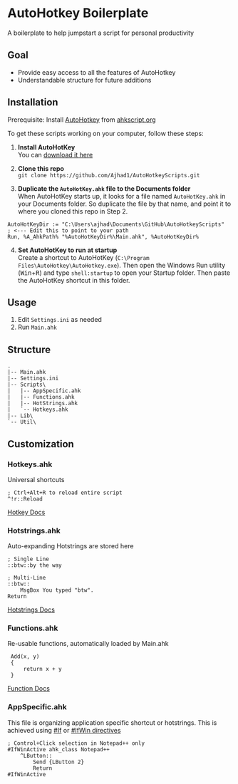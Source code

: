 # AutoHotkey Boilerplate

A boilerplate to help jumpstart a script for personal productivity

## Goal

- Provide easy access to all the features of AutoHotkey
- Understandable structure for future additions

## Installation

Prerequisite: Install [AutoHotkey](http://ahkscript.org/) from [ahkscript.org](http://ahkscript.org/)

To get these scripts working on your computer, follow these steps:

1. __Install AutoHotKey__<br>
You can [download it here](https://www.autohotkey.com/download/)

2. __Clone this repo__<br>
`git clone https://github.com/Ajhad1/AutoHotkeyScripts.git`

3. __Duplicate the `AutoHotKey.ahk` file to the Documents folder__<br>
When AutoHotKey starts up, it looks for a file named `AutoHotKey.ahk` in your Documents folder.  So duplicate the file by that name, and point it to where you cloned this repo in Step 2.

```AutoHotKey
AutoHotKeyDir := "C:\Users\ajhad\Documents\GitHub\AutoHotkeyScripts"         ; <--- Edit this to point to your path
Run, %A_AhkPath% "%AutoHotKeyDir%\Main.ahk", %AutoHotKeyDir%
```

4. __Set AutoHotKey to run at startup__<br>
Create a shortcut to AutoHotKey (`C:\Program Files\AutoHotkey\AutoHotkey.exe`).  Then open the Windows Run utility (<kbd>Win</kbd>+<kbd>R</kbd>) and type `shell:startup` to open your Startup folder.  Then paste the AutoHotKey shortcut in this folder.

## Usage

1. Edit `Settings.ini` as needed
2. Run `Main.ahk`

## Structure

    .
    |-- Main.ahk
    |-- Settings.ini
    |-- Scripts\
    |   |-- AppSpecific.ahk
    |   |-- Functions.ahk
    |   |-- HotStrings.ahk
    |   `-- Hotkeys.ahk
    |-- Lib\
    `-- Util\

## Customization

### Hotkeys.ahk

Universal shortcuts

```ahk
; Ctrl+Alt+R to reload entire script
^!r::Reload
```

[Hotkey Docs](http://ahkscript.org/docs/Hotkeys.htm)

### Hotstrings.ahk

Auto-expanding Hotstrings are stored here

```ahk
; Single Line
::btw::by the way

; Multi-Line
::btw::
    MsgBox You typed "btw".
Return
```

[Hotstrings Docs](http://ahkscript.org/docs/Hotstrings.htm)

### Functions.ahk

Re-usable functions, automatically loaded by Main.ahk

```ahk
 Add(x, y)
 {
     return x + y
 }
 ```

 [Function Docs](http://ahkscript.org/docs/Functions.htm)

### AppSpecific.ahk

This file is organizing application specific shortcut or hotstrings. This is achieved using [#If](https://www.autohotkey.com/docs/commands/_If.htm) or [#IfWin directives](https://www.autohotkey.com/docs/commands/_IfWinActive.htm)

```ahk
; Control+Click selection in Notepad++ only
#IfWinActive ahk_class Notepad++
	^LButton::
		Send {LButton 2}
		Return
#IfWinActive
```
